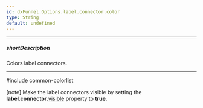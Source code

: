 ```yaml
---
id: dxFunnel.Options.label.connector.color
type: String
default: undefined
---
```

---
##### shortDescription
Colors label connectors.

---
#include common-colorlist

[note] Make the label connectors visible by setting the **label**.**connector**.[visible](/api-reference/20%20Data%20Visualization%20Widgets/dxFunnel/1%20Configuration/label/connector/visible.md '{basewidgetpath}/Configuration/label/connector/#visible') property to **true**.